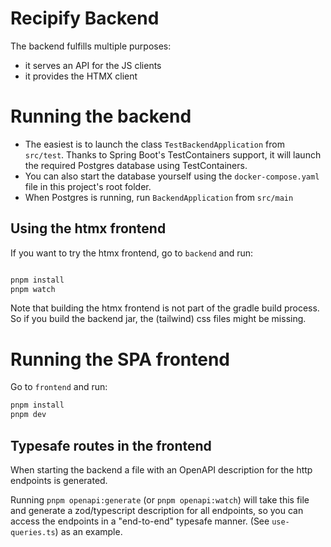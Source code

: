 # Recipify Backend

The backend fulfills multiple purposes:

- it serves an API for the JS clients
- it provides the HTMX client

# Running the backend

- The easiest is to launch the class `TestBackendApplication` from `src/test`. Thanks to Spring Boot's TestContainers support, it will launch the required Postgres database using TestContainers.
- You can also start the database yourself using the `docker-compose.yaml` file in this project's root folder.
- When Postgres is running, run `BackendApplication` from `src/main`

## Using the htmx frontend

If you want to try the htmx frontend, go to `backend` and run:

```bash

pnpm install
pnpm watch

```

Note that building the htmx frontend is not part of the gradle build process. So if you build the backend jar, the (tailwind) css files might be missing.

# Running the SPA frontend

Go to `frontend` and run:

```bash
pnpm install
pnpm dev
```

## Typesafe routes in the frontend

When starting the backend a file with an OpenAPI description for the http endpoints is generated.

Running `pnpm openapi:generate` (or `pnpm openapi:watch`) will take this file and generate a zod/typescript description for all endpoints, so you can access the endpoints in a "end-to-end" typesafe manner.
(See `use-queries.ts`) as an example.
